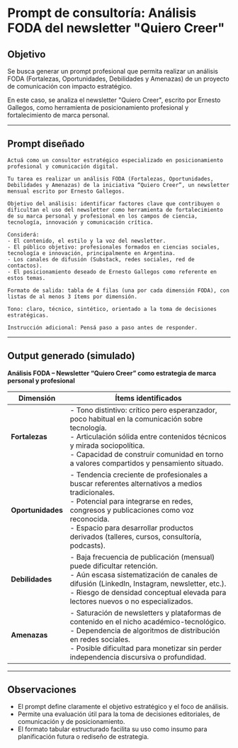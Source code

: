 # Prompt de consultoría: Análisis FODA del newsletter "Quiero Creer"

## Objetivo

Se busca generar un prompt profesional que permita realizar un análisis FODA (Fortalezas, Oportunidades, Debilidades y Amenazas) de un proyecto de comunicación con impacto estratégico.

En este caso, se analiza el newsletter "Quiero Creer", escrito por Ernesto Gallegos, como herramienta de posicionamiento profesional y fortalecimiento de marca personal.

---

## Prompt diseñado

```
Actuá como un consultor estratégico especializado en posicionamiento profesional y comunicación digital.

Tu tarea es realizar un análisis FODA (Fortalezas, Oportunidades, Debilidades y Amenazas) de la iniciativa “Quiero Creer”, un newsletter mensual escrito por Ernesto Gallegos.

Objetivo del análisis: identificar factores clave que contribuyen o dificultan el uso del newsletter como herramienta de fortalecimiento de su marca personal y profesional en los campos de ciencia, tecnología, innovación y comunicación crítica.

Considerá:
- El contenido, el estilo y la voz del newsletter.
- El público objetivo: profesionales formados en ciencias sociales, tecnología e innovación, principalmente en Argentina.
- Los canales de difusión (Substack, redes sociales, red de contactos).
- El posicionamiento deseado de Ernesto Gallegos como referente en estos temas.

Formato de salida: tabla de 4 filas (una por cada dimensión FODA), con listas de al menos 3 ítems por dimensión.

Tono: claro, técnico, sintético, orientado a la toma de decisiones estratégicas.

Instrucción adicional: Pensá paso a paso antes de responder.
```

---

## Output generado (simulado)

**Análisis FODA – Newsletter “Quiero Creer” como estrategia de marca personal y profesional**

| Dimensión     | Ítems identificados                                                                                           |
|---------------|--------------------------------------------------------------------------------------------------------------|
| **Fortalezas**   | - Tono distintivo: crítico pero esperanzador, poco habitual en la comunicación sobre tecnología.<br>- Articulación sólida entre contenidos técnicos y mirada sociopolítica.<br>- Capacidad de construir comunidad en torno a valores compartidos y pensamiento situado. |
| **Oportunidades**| - Tendencia creciente de profesionales a buscar referentes alternativos a medios tradicionales.<br>- Potencial para integrarse en redes, congresos y publicaciones como voz reconocida.<br>- Espacio para desarrollar productos derivados (talleres, cursos, consultoría, podcasts). |
| **Debilidades**  | - Baja frecuencia de publicación (mensual) puede dificultar retención.<br>- Aún escasa sistematización de canales de difusión (LinkedIn, Instagram, newsletter, etc.).<br>- Riesgo de densidad conceptual elevada para lectores nuevos o no especializados. |
| **Amenazas**     | - Saturación de newsletters y plataformas de contenido en el nicho académico-tecnológico.<br>- Dependencia de algoritmos de distribución en redes sociales.<br>- Posible dificultad para monetizar sin perder independencia discursiva o profundidad. |

---

## Observaciones

- El prompt define claramente el objetivo estratégico y el foco de análisis.
- Permite una evaluación útil para la toma de decisiones editoriales, de comunicación y de posicionamiento.
- El formato tabular estructurado facilita su uso como insumo para planificación futura o rediseño de estrategia.


